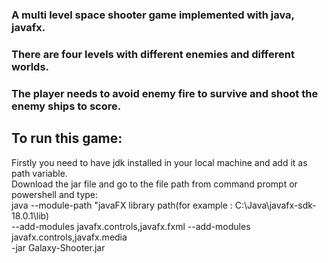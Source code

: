 ### A multi level space shooter game implemented with java, javafx.
### There are four levels with different enemies and different worlds.
### The player needs to avoid enemy fire to survive and shoot the enemy ships to score.

## To run this game: 
Firstly you need to have jdk installed in your local machine and add it as path variable.<br>
Download the jar file and go to the file path from command prompt or powershell and type:<br>
java --module-path "javaFX library path(for example : C:\Java\javafx-sdk-18.0.1\lib) <br>
--add-modules javafx.controls,javafx.fxml --add-modules javafx.controls,javafx.media<br>
-jar Galaxy-Shooter.jar

